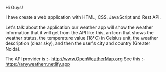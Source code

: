 Hi Guys!

I have create a web application with HTML, CSS, JavaScript and Rest API.

Let's talk about the application our weather app will show the weather information that it will get from the API like this, an Icon that shows the weather status, the temperature value (18°C) in Celsius unit, the weather description (clear sky), and then the user's city and country (Greater Noida).

The API provider is :- http://www.OpenWeatherMap.org
See this :- https://anyweatherr.netlify.app
